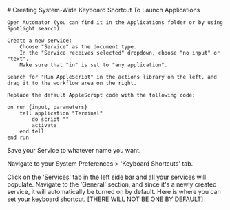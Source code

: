 # Creating System-Wide Keyboard Shortcut To Launch Applications

    Open Automator (you can find it in the Applications folder or by using Spotlight search).

    Create a new service:
        Choose "Service" as the document type.
        In the "Service receives selected" dropdown, choose "no input" or "text".
        Make sure that "in" is set to "any application".

    Search for "Run AppleScript" in the actions library on the left, and drag it to the workflow area on the right.

    Replace the default AppleScript code with the following code:

```applescript
on run {input, parameters}
    tell application "Terminal"
        do script ""
        activate
    end tell
end run
```

Save your Service to whatever name you want.

Navigate to your System Preferences > 'Keyboard Shortcuts' tab.

Click on the 'Services' tab in the left side bar and all your services will populate. Navigate to the 'General' section, and since it's a newly created service, it will automatically be turned on by default. Here is where you can set your keyboard shortcut. [THERE WILL NOT BE ONE BY DEFAULT]
